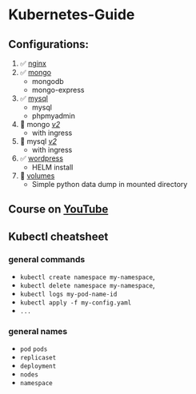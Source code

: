 # Kubernetes-Guide

## Configurations:
1. ✅ [nginx](https://github.com/levankhelo/Kubernetes-Practical-Training/blob/main/nginx-1)  
2. ✅ [mongo](https://github.com/levankhelo/Kubernetes-Practical-Training/blob/main/mongo) 
    - mongodb
    - mongo-express
3. ✅ [mysql](https://github.com/levankhelo/Kubernetes-Practical-Training/blob/main/mysql) 
    - mysql
    - phpmyadmin
4. 🚧 mongo [*v2*](https://github.com/levankhelo/Kubernetes-Practical-Training/blob/main/mongo-v2) 
    - with ingress
5. 🚧 mysql [*v2*](https://github.com/levankhelo/Kubernetes-Practical-Training/blob/main/mysql-v2)
    - with ingress 
6. ✅ [wordpress](https://github.com/levankhelo/Kubernetes-Practical-Training/blob/main/wordpress)
    - HELM install
7. 🚧 [volumes](https://github.com/levankhelo/Kubernetes-Practical-Training/blob/main/volumes-1) 
    - Simple python data dump in mounted directory

## Course on [YouTube](https://www.youtube.com/watch?v=X48VuDVv0do)
## Kubectl cheatsheet
### general commands
- `kubectl create namespace my-namespace`, 
- `kubectl delete namespace my-namespace`, 
- `kubectl logs my-pod-name-id`
- `kubectl apply -f my-config.yaml`
- `...`
###  general names
- `pod` `pods`  
- `replicaset`  
- `deployment`
- `nodes`
- `namespace`
